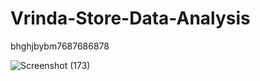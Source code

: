 # Vrinda-Store-Data-Analysis
bhghjbybm7687686878

![Screenshot (173)](https://github.com/DebopriyoSarkar97/Vrinda-Store-Data-Analysis/assets/107385671/c56d3de7-a9be-4d6b-8da1-f92eaaf5e0b2)
